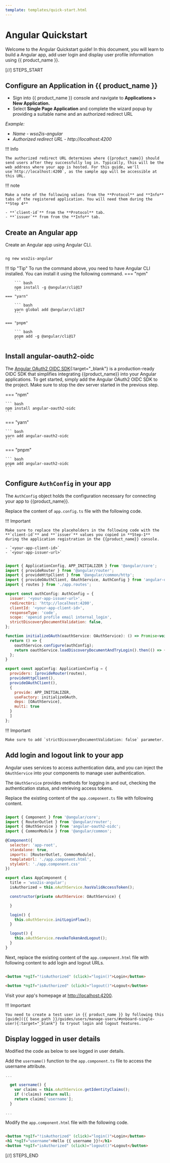 ```yaml
---
template: templates/quick-start.html
---
```


<script>
  const meta = {
    what_you_will_learn: [
      "Create new Angular app",
      "Install <a href='https://www.npmjs.com/package/angular-oauth2-oidc' target='_blank'>angular-oauth2-oidc</a> package",
      "Add user login and logout",
      "Display user profile information"
    ],
    prerequisites: [
      "About 15 minutes",
      "<a href='{{ base_path }}/get-started/quick-set-up/'>Set-up {{ product_name }}</a>",
      "Install a JS package manager",
      "Install <a href='https://angular.dev/tools/cli/setup-local' target='_blank'>Angular CLI</a>",
      "A favorite text editor or IDE"
    ]
  };
</script>

# Angular Quickstart

Welcome to the Angular Quickstart guide! In this document, you will learn to build a Angular app, add user login and display user profile information using {{ product_name }}.

[//] STEPS_START

## Configure an Application in {{ product_name }}

- Sign into {{ product_name }} console and navigate to **Applications > New Application.**
- Select **Single Page Application** and complete the wizard popup by providing a suitable name and an authorized redirect URL

*Example:*

- *Name -  wso2is-angular*
- *Authorized redirect URL - http://localhost:4200*

!!! Info

    The authorized redirect URL determines where {{product_name}} should send users after they successfully log in. Typically, this will be the web address where your app is hosted. For this guide, we'll use`http://localhost:4200`, as the sample app will be accessible at this URL.

!!! note

    Make a note of the following values from the **Protocol** and **Info** tabs of the registered application. You will need them during the **Step 4**

    - **`client-id`** from the **Protocol** tab. 
    - **`issuer`** from from the **Info** tab.

## Create an Angular app 

Create an Angular app using Angular CLI.

``` bash

ng new wso2is-angular
```

!!! tip "Tip"
    To run the command above, you need to have Angular CLI installed. You can install it using the following command.
    === "npm"

        ``` bash
        npm install -g @angular/cli@17
        ```
    === "yarn"

        ``` bash
        yarn global add @angular/cli@17
        ```

    === "pnpm"

        ``` bash
        pnpm add -g @angular/cli@17
        ```

## Install angular-oauth2-oidc

The [Angular OAuth2 OIDC SDK](https://www.npmjs.com/package/angular-oauth2-oidc){:target="_blank"} is a production-ready OIDC SDK that simplifies integrating {{product_name}} into your Angular applications. To get started, simply add the Angular OAuth2 OIDC SDK to the project. Make sure to stop the dev server started in the previous step. 

=== "npm"

    ``` bash
    npm install angular-oauth2-oidc
    ```

=== "yarn"

    ``` bash
    yarn add angular-oauth2-oidc
    ```

=== "pnpm"

    ``` bash
    pnpm add angular-oauth2-oidc
    ```

## Configure `AuthConfig` in your app

The `AuthConfig` object holds the configuration necessary for connecting your app to {{product_name}}. 

Replace the content of `app.config.ts` file with the following code. 

!!! Important

    Make sure to replace the placeholders in the following code with the **`client-id`** and **`issuer`** values you copied in **Step-1** during the application registration in the {{product_name}} console. 

    - `<your-app-client-id>`
    - `<your-app-issuer-url>`

```javascript title="app.config.ts"

import { ApplicationConfig, APP_INITIALIZER } from '@angular/core';
import { provideRouter } from '@angular/router';
import { provideHttpClient } from '@angular/common/http';
import { provideOAuthClient, OAuthService, AuthConfig } from 'angular-oauth2-oidc';
import { routes } from './app.routes';

export const authConfig: AuthConfig = {
  issuer: '<your-app-issuer-url>',
  redirectUri: 'http://localhost:4200',
  clientId: '<your-app-client-id>',
  responseType: 'code',
  scope: 'openid profile email internal_login',
  strictDiscoveryDocumentValidation: false,
};

function initializeOAuth(oauthService: OAuthService): () => Promise<void> {
  return () => {
    oauthService.configure(authConfig);
    return oauthService.loadDiscoveryDocumentAndTryLogin().then(() => { });
  };
}

export const appConfig: ApplicationConfig = {
  providers: [provideRouter(routes),
  provideHttpClient(),
  provideOAuthClient(),
  {
    provide: APP_INITIALIZER,
    useFactory: initializeOAuth,
    deps: [OAuthService],
    multi: true
  }
  ]
};

```

!!! Important

    Make sure to add `strictDiscoveryDocumentValidation: false` parameter. 

## Add login and logout link to your app

Angular uses services to access authentication data, and you can inject the `OAuthService` into your components to manage user authentication.

The `OAuthService` provides methods for logging in and out, checking the authentication status, and retrieving access tokens. 

Replace the existing content of the `app.component.ts` file with following content.

```javascript title="app.component.ts"  hl_lines="16-28"

import { Component } from '@angular/core';
import { RouterOutlet } from '@angular/router';
import { OAuthService } from 'angular-oauth2-oidc';
import { CommonModule } from '@angular/common';

@Component({
  selector: 'app-root',
  standalone: true,
  imports: [RouterOutlet, CommonModule],
  templateUrl: './app.component.html',
  styleUrl: './app.component.css'
})

export class AppComponent {
  title = 'wso2is-angular';
  isAuthorized = this.oAuthService.hasValidAccessToken();

  constructor(private oAuthService: OAuthService) {

  }

  login() {
    this.oAuthService.initLoginFlow();
  }

  logout() {
    this.oAuthService.revokeTokenAndLogout();
  }
}

```

Next, replace the existing content of the `app.component.html` file with following content to add login and logout URLs.  

```html title="app.component.html" 

<button *ngIf="!isAuthorized" (click)="login()">Login</button>

<button *ngIf="isAuthorized" (click)="logout()">Logout</button>

```

Visit your app's homepage at [http://localhost:4200](http://localhost:4200).

!!! Important

    You need to create a test user in {{ product_name }} by following this [guide]({{ base_path }}/guides/users/manage-users/#onboard-single-user){:target="_blank"} to tryout login and logout features.

## Display logged in user details

Modified the code as below to see logged in user details.


Add the `username()` function to the `app.component.ts` file to access the username attribute. 

```javascript title="app.component.ts" hl_lines="3-6"
...

  get username() {
    var claims = this.oAuthService.getIdentityClaims();
    if (!claims) return null;
    return claims['username'];
  }

...
```

Modify the `app.component.html` file with the following code. 

```html title="app.component.html" hl_lines="2"

<button *ngIf="!isAuthorized" (click)="login()">Login</button>
<h1 *ngIf="username">Hello {{ username }}!</h1>
<button *ngIf="isAuthorized" (click)="logout()">Logout</button>

```

[//] STEPS_END
